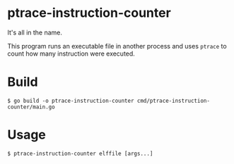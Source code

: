 # ptrace-instruction-counter

It's all in the name.

This program runs an executable file in another process and uses `ptrace` to
count how many instruction were executed.

# Build

```
$ go build -o ptrace-instruction-counter cmd/ptrace-instruction-counter/main.go
```

# Usage

```
$ ptrace-instruction-counter elffile [args...]
```
